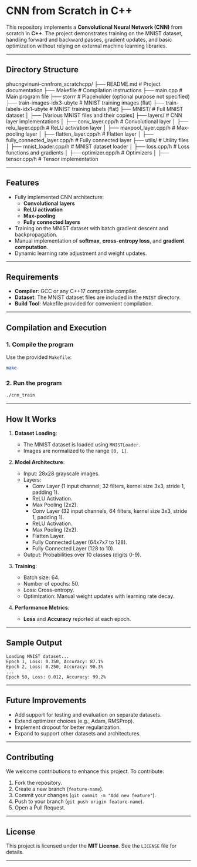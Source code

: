 
# CNN from Scratch in C++

This repository implements a **Convolutional Neural Network (CNN)** from scratch in **C++**. The project demonstrates training on the MNIST dataset, handling forward and backward passes, gradient updates, and basic optimization without relying on external machine learning libraries.

---

## **Directory Structure**


phucngvinuni-cnnfrom_scratchcpp/
├── README.md               # Project documentation
├── Makefile                # Compilation instructions
├── main.cpp                # Main program file
├── storrr                  # Placeholder (optional purpose not specified)
├── train-images-idx3-ubyte # MNIST training images (flat)
├── train-labels-idx1-ubyte # MNIST training labels (flat)
├── MNIST/                  # Full MNIST dataset
│   ├── [Various MNIST files and their copies]
├── layers/                 # CNN layer implementations
│   ├── conv_layer.cpp/h    # Convolutional layer
│   ├── relu_layer.cpp/h    # ReLU activation layer
│   ├── maxpool_layer.cpp/h # Max-pooling layer
│   ├── flatten_layer.cpp/h # Flatten layer
│   ├── fully_connected_layer.cpp/h # Fully connected layer
├── utils/                  # Utility files
│   ├── mnist_loader.cpp/h  # MNIST dataset loader
│   ├── loss.cpp/h          # Loss functions and gradients
│   ├── optimizer.cpp/h     # Optimizers
│   ├── tensor.cpp/h        # Tensor implementation


---

## **Features**

- Fully implemented CNN architecture:
  - **Convolutional layers**
  - **ReLU activation**
  - **Max-pooling**
  - **Fully connected layers**
- Training on the MNIST dataset with batch gradient descent and backpropagation.
- Manual implementation of **softmax**, **cross-entropy loss**, and **gradient computation**.
- Dynamic learning rate adjustment and weight updates.

---

## **Requirements**

- **Compiler**: GCC or any C++17 compatible compiler.
- **Dataset**: The MNIST dataset files are included in the `MNIST` directory.
- **Build Tool**: Makefile provided for convenient compilation.

---

## **Compilation and Execution**

### 1. Compile the program
Use the provided `Makefile`:
```bash
make
```

### 2. Run the program
```bash
./cnn_train
```

---

## **How It Works**

1. **Dataset Loading**:
   - The MNIST dataset is loaded using `MNISTLoader`.
   - Images are normalized to the range `[0, 1]`.

2. **Model Architecture**:
   - Input: 28x28 grayscale images.
   - Layers:
     - Conv Layer (1 input channel, 32 filters, kernel size 3x3, stride 1, padding 1).
     - ReLU Activation.
     - Max Pooling (2x2).
     - Conv Layer (32 input channels, 64 filters, kernel size 3x3, stride 1, padding 1).
     - ReLU Activation.
     - Max Pooling (2x2).
     - Flatten Layer.
     - Fully Connected Layer (64x7x7 to 128).
     - Fully Connected Layer (128 to 10).
   - Output: Probabilities over 10 classes (digits 0-9).

3. **Training**:
   - Batch size: 64.
   - Number of epochs: 50.
   - Loss: Cross-entropy.
   - Optimization: Manual weight updates with learning rate decay.

4. **Performance Metrics**:
   - **Loss** and **Accuracy** reported at each epoch.

---

## **Sample Output**

```plaintext
Loading MNIST dataset...
Epoch 1, Loss: 0.350, Accuracy: 87.1%
Epoch 2, Loss: 0.250, Accuracy: 90.3%
...
Epoch 50, Loss: 0.012, Accuracy: 99.2%
```

---

## **Future Improvements**

- Add support for testing and evaluation on separate datasets.
- Extend optimizer choices (e.g., Adam, RMSProp).
- Implement dropout for better regularization.
- Expand to support other datasets and architectures.

---

## **Contributing**

We welcome contributions to enhance this project. To contribute:
1. Fork the repository.
2. Create a new branch (`feature-name`).
3. Commit your changes (`git commit -m "Add new feature"`).
4. Push to your branch (`git push origin feature-name`).
5. Open a Pull Request.

---

## **License**

This project is licensed under the **MIT License**. See the `LICENSE` file for details.

---
